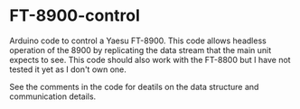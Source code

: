 # FT-8900-control
Arduino code to control a Yaesu FT-8900. This code allows headless operation of the 8900 by replicating the data stream that the main unit expects to see. This code should also work with the FT-8800 but I have not tested it yet as I don't own one.

See the comments in the code for deatils on the data structure and communication details.
